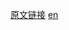 <a href="https://developer.mozilla.org/zh-CN/docs/Web/JavaScript/Reference/Global_Objects/String/trimLeft" target="_blank">原文链接</a>
<a href="https://developer.mozilla.org/en-US/docs/Web/JavaScript/Reference/Global_Objects/String/trimLeft" target="_blank">en</a>
